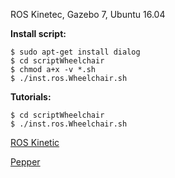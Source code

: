 ROS Kinetec, Gazebo 7, Ubuntu 16.04 


**Install script:**
``` 
$ sudo apt-get install dialog
$ cd scriptWheelchair
$ chmod a+x -v *.sh
$ ./inst.ros.Wheelchair.sh
```

**Tutorials:**
``` 
$ cd scriptWheelchair
$ ./inst.ros.Wheelchair.sh
```
[ROS Kinetic](https://www.youtube.com/watch?v=LtHeyCBAE-8)

[Pepper](https://www.youtube.com/watch?v=toLx_NlV4kA)
